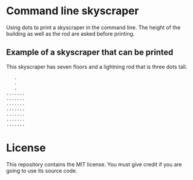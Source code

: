 # Command line skyscraper

Using dots to print a skyscraper in the command line. The height of the building as well as the rod are asked before printing.

## Example of a skyscraper that can be printed

This skyscraper has seven floors and a lightning rod that is three dots tall.

```
   .
   .
   .
.......
.......
.......
....... 
.......
.......
.......
```

# License

This repository contains the MIT license. You must give credit if you are going to use its source code.
